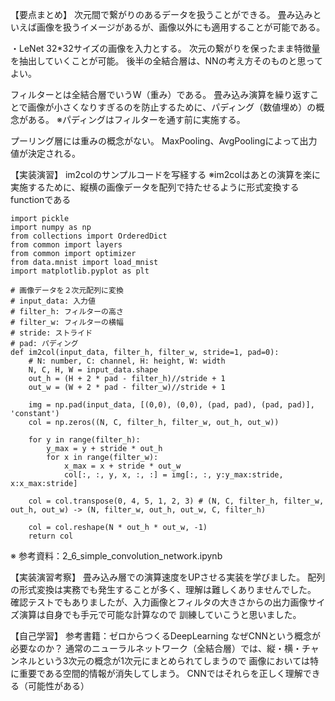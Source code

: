【要点まとめ】
次元間で繋がりのあるデータを扱うことができる。
畳み込みといえば画像を扱うイメージがあるが、画像以外にも適用することが可能である。

・LeNet
32*32サイズの画像を入力とする。
次元の繋がりを保ったまま特徴量を抽出していくことが可能。
後半の全結合層は、NNの考え方そのものと思ってよい。

フィルターとは全結合層でいうW（重み）である。
畳み込み演算を繰り返すことで画像が小さくなりすぎるのを防止するために、パディング（数値埋め）の概念がある。
※パディングはフィルターを通す前に実施する。

プーリング層には重みの概念がない。
MaxPooling、AvgPoolingによって出力値が決定される。

【実装演習】
im2colのサンプルコードを写経する
※im2colはあとの演算を楽に実施するために、縦横の画像データを配列で持たせるように形式変換するfunctionである
```
import pickle
import numpy as np
from collections import OrderedDict
from common import layers
from common import optimizer
from data.mnist import load_mnist
import matplotlib.pyplot as plt

# 画像データを２次元配列に変換
# input_data: 入力値
# filter_h: フィルターの高さ
# filter_w: フィルターの横幅
# stride: ストライド
# pad: パディング
def im2col(input_data, filter_h, filter_w, stride=1, pad=0):
    # N: number, C: channel, H: height, W: width
    N, C, H, W = input_data.shape
    out_h = (H + 2 * pad - filter_h)//stride + 1
    out_w = (W + 2 * pad - filter_w)//stride + 1

    img = np.pad(input_data, [(0,0), (0,0), (pad, pad), (pad, pad)], 'constant')
    col = np.zeros((N, C, filter_h, filter_w, out_h, out_w))

    for y in range(filter_h):
        y_max = y + stride * out_h
        for x in range(filter_w):
            x_max = x + stride * out_w
            col[:, :, y, x, :, :] = img[:, :, y:y_max:stride, x:x_max:stride]
    
    col = col.transpose(0, 4, 5, 1, 2, 3) # (N, C, filter_h, filter_w, out_h, out_w) -> (N, filter_w, out_h, out_w, C, filter_h)    
    
    col = col.reshape(N * out_h * out_w, -1)
    return col
```
※ 参考資料：2_6_simple_convolution_network.ipynb

【実装演習考察】
畳み込み層での演算速度をUPさせる実装を学びました。
配列の形式変換は実務でも発生することが多く、理解は難しくありませんでした。
確認テストでもありましたが、入力画像とフィルタの大きさからの出力画像サイズ演算は自身でも手元で可能な計算なので
訓練していこうと思いました。

【自己学習】
参考書籍：ゼロからつくるDeepLearning
なぜCNNという概念が必要なのか？
通常のニューラルネットワーク（全結合層）では、縦・横・チャンネルという3次元の概念が1次元にまとめられてしまうので
画像においては特に重要である空間的情報が消失してしまう。
CNNではそれらを正しく理解できる（可能性がある）